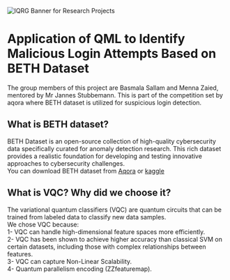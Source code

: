 ![IQRG Banner for Research Projects](../IQRG_Banner_Research_Projects_2024.png)

# Application of QML to Identify Malicious Login Attempts Based on BETH Dataset
The group members of this project are Basmala Sallam and Menna Zaied, mentored by Mr Jannes Stubbemann. This is part of the competition set by aqora where BETH dataset is utilized for suspicious login detection. 
## What is BETH dataset?
BETH Dataset is an open-source collection of high-quality cybersecurity data specifically curated for anomaly detection research. This rich dataset provides a realistic foundation for developing and testing innovative approaches to cybersecurity challenges. \
You can download BETH dataset from [Aqora](https://app.aqora.io/competitions/novaceneai-beth/code/template/tree/data) or [kaggle](https://www.kaggle.com/datasets/katehighnam/beth-dataset)
## What is VQC? Why did we choose it?
The variational quantum classifiers (VQC) are quantum circuits that can be trained from labeled data to classify new data samples. \
We chose VQC because: \
1- VQC can handle high-dimensional feature spaces more efficiently. \
2- VQC has been shown to achieve higher accuracy than classical SVM on certain datasets, including those with complex relationships between features. \
3- VQC can capture Non-Linear Scalability. \
4- Quantum parallelism encoding (ZZfeaturemap). 
